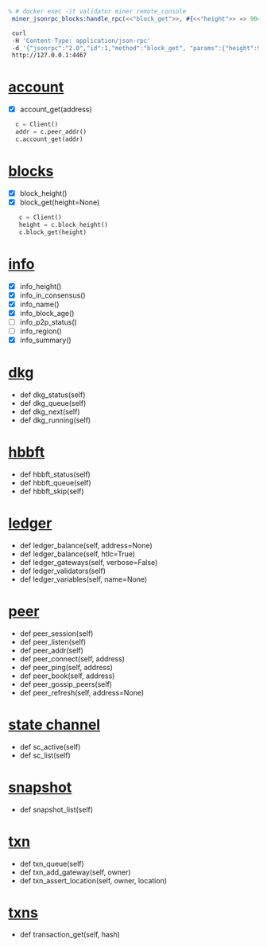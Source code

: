  
  ```erlang 
  % # docker exec -it validator miner remote_console
   miner_jsonrpc_blocks:handle_rpc(<<"block_get">>, #{<<"height">> => 904612}).
```

```bash
 curl 
 -H 'Content-Type: application/json-rpc' 
 -d '{"jsonrpc":"2.0","id":1,"method":"block_get", "params":{"height":904612}}' 
 http://127.0.0.1:4467
```

# [account](https://github.com/helium/miner/tree/master/src/jsonrpc/miner_jsonrpc_accounts.erl)
 - [X] account_get(address)
  ```python
    c = Client()
    addr = c.peer_addr()
    c.account_get(addr)
  ```

# [blocks](https://github.com/helium/miner/tree/master/src/jsonrpc/miner_jsonrpc_blocks.erl)
 - [X] block_height()
 - [X] block_get(height=None)
 ```python
    c = Client()
    height = c.block_height()
    c.block_get(height)
  ```

# [info](https://github.com/helium/miner/tree/master/src/jsonrpc/miner_jsonrpc_info.erl)
 - [X] info_height()
 - [X] info_in_consensus() 
 - [X] info_name()
 - [X] info_block_age()
 - [ ] info_p2p_status() 
 - [ ] info_region()
 - [X] info_summary()
 
# [dkg](https://github.com/helium/miner/tree/master/src/jsonrpc/miner_jsonrpc_dkg.erl)
 - def dkg_status(self)
 - def dkg_queue(self)
 - def dkg_next(self)
 - def dkg_running(self)

# [hbbft](https://github.com/helium/miner/tree/master/src/jsonrpc/miner_jsonrpc_hbbft.erl)
 - def hbbft_status(self)
 - def hbbft_queue(self)
 - def hbbft_skip(self)

# [ledger](https://github.com/helium/miner/tree/master/src/jsonrpc/miner_jsonrpc_ledger.erl)
 - def ledger_balance(self, address=None)
 - def ledger_balance(self, htlc=True)
 - def ledger_gateways(self, verbose=False)
 - def ledger_validators(self)
 - def ledger_variables(self, name=None)

# [peer](https://github.com/helium/miner/tree/master/src/jsonrpc/miner_jsonrpc_peer.erl)
  - def peer_session(self)
  - def peer_listen(self)
  - def peer_addr(self)
  - def peer_connect(self, address)
  - def peer_ping(self, address)
  - def peer_book(self, address)
  - def peer_gossip_peers(self)
  - def peer_refresh(self, address=None)
    
# [state channel](https://github.com/helium/miner/tree/master/src/jsonrpc/miner_jsonrpc_sc.erl)
 - def sc_active(self)
 - def sc_list(self)

# [snapshot](https://github.com/helium/miner/tree/master/src/jsonrpc/miner_jsonrpc_snapshot.erl)
 - def snapshot_list(self)

# [txn](https://github.com/helium/miner/tree/master/src/jsonrpc/miner_jsonrpc_txn.erl)
 - def txn_queue(self)
 - def txn_add_gateway(self, owner)
 - def txn_assert_location(self, owner, location)

# [txns](https://github.com/helium/miner/tree/master/src/jsonrpc/miner_jsonrpc_txns.erl)
- def transaction_get(self, hash)
